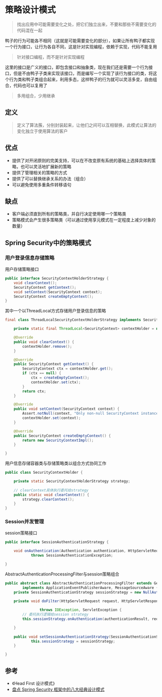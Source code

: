 # 策略设计模式
> 找出应用中可能需要变化之处，把它们独立出来，不要和那些不需要变化的代码混在一起

鸭子的行为可能各不相同（这就是可能需要变化的部分），如果让所有鸭子都实现一个行为接口，让行为各自不同，这是针对实现编程，依赖于实现，代码不能复用

> 针对接口编程，而不是针对实现编程

这里的接口是广义的接口，即包含接口和抽象类，现在我们还是需要一个行为接口，但是不由鸭子子类来实现该接口，而是编写一个实现了该行为接口的类，将这个行为类和鸭子类组合起来，利用多态，这样鸭子的行为就可以灵活多变，自由组合，代码也可以复用了

> 多用组合，少用继承

##  定义
> 定义了算法蔟，分别封装起来，让他们之间可以互相替换，此模式让算法的变化独立于使用算法的客户

## 优点
* 提供了对开闭原则的完美支持，可以在不改变原有系统的基础上选择具体的策略，也可以灵活地扩展新的策略
* 提供了管理相关的策略的方式
* 提供了可以替换继承关系的办法（组合）
* 可以避免使用多重条件转移语句


## 缺点
* 客户端必须直到所有的策略类，并自行决定使用哪一个策略类
* 策略模式会产生很多策略类（可以通过使用享元模式在一定程度上减少对象的数量）

## Spring Security中的策略模式
### 用户登录信息存储策略
用户存储策略接口
```java
public interface SecurityContextHolderStrategy {
	void clearContext();
	SecurityContext getContext();
    void setContext(SecurityContext context);
	SecurityContext createEmptyContext();
}
```
其中一个以ThreadLocal方式存储用户登录信息的策略
```java
final class ThreadLocalSecurityContextHolderStrategy implements SecurityContextHolderStrategy {

	private static final ThreadLocal<SecurityContext> contextHolder = new ThreadLocal<>();

	@Override
	public void clearContext() {
		contextHolder.remove();
	}

	@Override
	public SecurityContext getContext() {
		SecurityContext ctx = contextHolder.get();
		if (ctx == null) {
			ctx = createEmptyContext();
			contextHolder.set(ctx);
		}
		return ctx;
	}

	@Override
	public void setContext(SecurityContext context) {
		Assert.notNull(context, "Only non-null SecurityContext instances are permitted");
		contextHolder.set(context);
	}

	@Override
	public SecurityContext createEmptyContext() {
		return new SecurityContextImpl();
	}

}
```
用户信息存储容器类与存储策略类以组合方式协同工作
```java
public class SecurityContextHolder {

    private static SecurityContextHolderStrategy strategy;
    
    // clearContext具体执行委托给strategy        
    public static void clearContext() {
        strategy.clearContext();
    }                            
}
```

### Session并发管理
session策略接口
```java
public interface SessionAuthenticationStrategy {

	void onAuthentication(Authentication authentication, HttpServletRequest request, HttpServletResponse response)
			throws SessionAuthenticationException;

}
```

AbstractAuthenticationProcessingFilter与session策略组合
```java
public abstract class AbstractAuthenticationProcessingFilter extends GenericFilterBean
		implements ApplicationEventPublisherAware, MessageSourceAware {
    private SessionAuthenticationStrategy sessionStrategy = new NullAuthenticatedSessionStrategy();
    
    private void doFilter(HttpServletRequest request, HttpServletResponse response, FilterChain chain)

    			throws IOException, ServletException {
        // 委托执行逻辑给session strategy
        this.sessionStrategy.onAuthentication(authenticationResult, request, response);

    }
    
    public void setSessionAuthenticationStrategy(SessionAuthenticationStrategy sessionStrategy) {
    		this.sessionStrategy = sessionStrategy;
    }

}
```


## 参考
* 《Head First 设计模式》
* [盘点 Spring Security 框架中的八大经典设计模式](http://www.javaboy.org/2020/0730/springsecurity-pattern.html)
